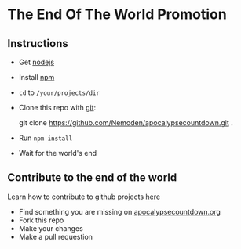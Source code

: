 The End Of The World Promotion
===

Instructions
---

* Get [nodejs](ttp://nodejs.org/)
* Install [npm](https://npmjs.org/)
* `cd` to `/your/projects/dir`
* Clone this repo with [git](http://git-scm.com/):

    git clone https://github.com/Nemoden/apocalypsecountdown.git .

* Run `npm install`
* Wait for the world's end

Contribute to the end of the world
---

Learn how to contribute to github projects [here](http://www.lornajane.net/posts/2010/contributing-to-projects-on-github)

* Find something you are missing on [apocalypsecountdown.org](http://apocalypsecountdown.org/)
* Fork this repo
* Make your changes
* Make a pull requestion

